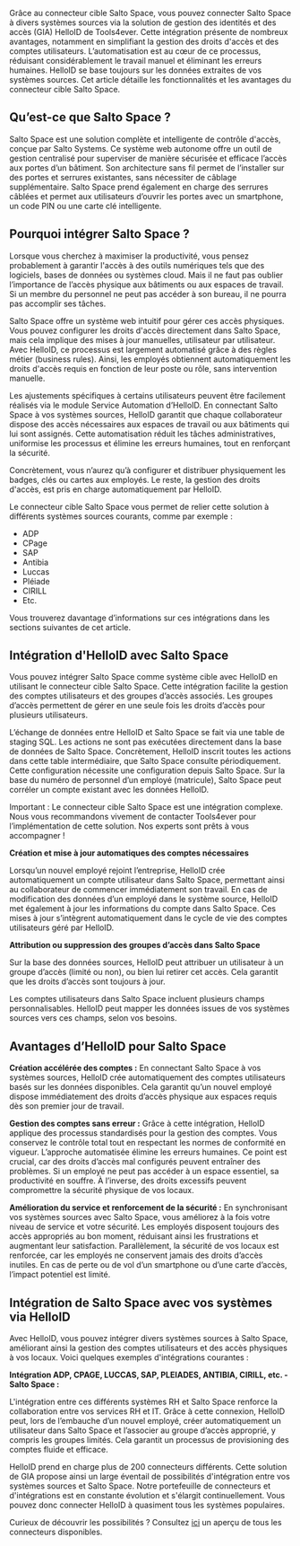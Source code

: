 
Grâce au connecteur cible Salto Space, vous pouvez connecter Salto Space à divers systèmes sources via la solution de gestion des identités et des accès (GIA) HelloID de Tools4ever. Cette intégration présente de nombreux avantages, notamment en simplifiant la gestion des droits d'accès et des comptes utilisateurs. L’automatisation est au cœur de ce processus, réduisant considérablement le travail manuel et éliminant les erreurs humaines. HelloID se base toujours sur les données extraites de vos systèmes sources. Cet article détaille les fonctionnalités et les avantages du connecteur cible Salto Space. 

## Qu’est-ce que Salto Space ?

Salto Space est une solution complète et intelligente de contrôle d'accès, conçue par Salto Systems. Ce système web autonome offre un outil de gestion centralisé pour superviser de manière sécurisée et efficace l’accès aux portes d’un bâtiment. Son architecture sans fil permet de l’installer sur des portes et serrures existantes, sans nécessiter de câblage supplémentaire. Salto Space prend également en charge des serrures câblées et permet aux utilisateurs d’ouvrir les portes avec un smartphone, un code PIN ou une carte clé intelligente.

## Pourquoi intégrer Salto Space ?

Lorsque vous cherchez à maximiser la productivité, vous pensez probablement à garantir l'accès à des outils numériques tels que des logiciels, bases de données ou systèmes cloud. Mais il ne faut pas oublier l’importance de l’accès physique aux bâtiments ou aux espaces de travail. Si un membre du personnel ne peut pas accéder à son bureau, il ne pourra pas accomplir ses tâches.

Salto Space offre un système web intuitif pour gérer ces accès physiques. Vous pouvez configurer les droits d'accès directement dans Salto Space, mais cela implique des mises à jour manuelles, utilisateur par utilisateur. Avec HelloID, ce processus est largement automatisé grâce à des règles métier (business rules). Ainsi, les employés obtiennent automatiquement les droits d'accès requis en fonction de leur poste ou rôle, sans intervention manuelle.

Les ajustements spécifiques à certains utilisateurs peuvent être facilement réalisés via le module Service Automation d’HelloID. En connectant Salto Space à vos systèmes sources, HelloID garantit que chaque collaborateur dispose des accès nécessaires aux espaces de travail ou aux bâtiments qui lui sont assignés. Cette automatisation réduit les tâches administratives, uniformise les processus et élimine les erreurs humaines, tout en renforçant la sécurité.

Concrètement, vous n’aurez qu’à configurer et distribuer physiquement les badges, clés ou cartes aux employés. Le reste, la gestion des droits d'accès, est pris en charge automatiquement par HelloID.

Le connecteur cible Salto Space vous permet de relier cette solution à différents systèmes sources courants, comme par exemple : 

*	ADP
*	CPage
*	SAP
*	Antibia
*	Luccas
*	Pléiade
*	CIRILL
*	Etc.

Vous trouverez davantage d’informations sur ces intégrations dans les sections suivantes de cet article.

## Intégration d'HelloID avec Salto Space

Vous pouvez intégrer Salto Space comme système cible avec HelloID en utilisant le connecteur cible Salto Space. Cette intégration facilite la gestion des comptes utilisateurs et des groupes d’accès associés. Les groupes d’accès permettent de gérer en une seule fois les droits d’accès pour plusieurs utilisateurs.

L’échange de données entre HelloID et Salto Space se fait via une table de staging SQL. Les actions ne sont pas exécutées directement dans la base de données de Salto Space. Concrètement, HelloID inscrit toutes les actions dans cette table intermédiaire, que Salto Space consulte périodiquement. Cette configuration nécessite une configuration depuis Salto Space. Sur la base du numéro de personnel d’un employé (matricule), Salto Space peut corréler un compte existant avec les données HelloID.

Important : Le connecteur cible Salto Space est une intégration complexe. Nous vous recommandons vivement de contacter Tools4ever pour l’implémentation de cette solution. Nos experts sont prêts à vous accompagner !

**Création et mise à jour automatiques des comptes nécessaires**

Lorsqu’un nouvel employé rejoint l’entreprise, HelloID crée automatiquement un compte utilisateur dans Salto Space, permettant ainsi au collaborateur de commencer immédiatement son travail. En cas de modification des données d’un employé dans le système source, HelloID met également à jour les informations du compte dans Salto Space. Ces mises à jour s’intègrent automatiquement dans le cycle de vie des comptes utilisateurs géré par HelloID.

**Attribution ou suppression des groupes d’accès dans Salto Space**

Sur la base des données sources, HelloID peut attribuer un utilisateur à un groupe d’accès (limité ou non), ou bien lui retirer cet accès. Cela garantit que les droits d’accès sont toujours à jour.

Les comptes utilisateurs dans Salto Space incluent plusieurs champs personnalisables. HelloID peut mapper les données issues de vos systèmes sources vers ces champs, selon vos besoins.

## Avantages d’HelloID pour Salto Space

**Création accélérée des comptes :** En connectant Salto Space à vos systèmes sources, HelloID crée automatiquement des comptes utilisateurs basés sur les données disponibles. Cela garantit qu’un nouvel employé dispose immédiatement des droits d’accès physique aux espaces requis dès son premier jour de travail.

**Gestion des comptes sans erreur :** Grâce à cette intégration, HelloID applique des processus standardisés pour la gestion des comptes. Vous conservez le contrôle total tout en respectant les normes de conformité en vigueur. L’approche automatisée élimine les erreurs humaines. Ce point est crucial, car des droits d’accès mal configurés peuvent entraîner des problèmes. Si un employé ne peut pas accéder à un espace essentiel, sa productivité en souffre. À l’inverse, des droits excessifs peuvent compromettre la sécurité physique de vos locaux.

**Amélioration du service et renforcement de la sécurité :** En synchronisant vos systèmes sources avec Salto Space, vous améliorez à la fois votre niveau de service et votre sécurité. Les employés disposent toujours des accès appropriés au bon moment, réduisant ainsi les frustrations et augmentant leur satisfaction. Parallèlement, la sécurité de vos locaux est renforcée, car les employés ne conservent jamais des droits d’accès inutiles. En cas de perte ou de vol d’un smartphone ou d’une carte d’accès, l’impact potentiel est limité. 

## Intégration de Salto Space avec vos systèmes via HelloID

Avec HelloID, vous pouvez intégrer divers systèmes sources à Salto Space, améliorant ainsi la gestion des comptes utilisateurs et des accès physiques à vos locaux. Voici quelques exemples d'intégrations courantes : 

**Intégration ADP, CPAGE, LUCCAS, SAP, PLEIADES, ANTIBIA, CIRILL, etc.  - Salto Space :**

L'intégration entre ces différents systèmes RH et Salto Space renforce la collaboration entre vos services RH et IT. Grâce à cette connexion, HelloID peut, lors de l’embauche d’un nouvel employé, créer automatiquement un utilisateur dans Salto Space et l’associer au groupe d’accès approprié, y compris les groupes limités. Cela garantit un processus de provisioning des comptes fluide et efficace.


HelloID prend en charge plus de 200 connecteurs différents. Cette solution de GIA propose ainsi un large éventail de possibilités d'intégration entre vos systèmes sources et Salto Space. Notre portefeuille de connecteurs et d'intégrations est en constante évolution et s'élargit continuellement. Vous pouvez donc connecter HelloID à quasiment tous les systèmes populaires.

Curieux de découvrir les possibilités ? Consultez <a href="https://www.tools4ever.fr/connecteurs/">ici</a> un aperçu de tous les connecteurs disponibles.

